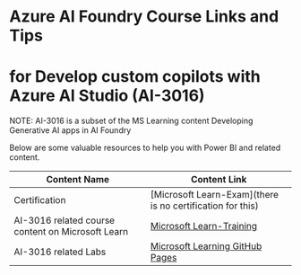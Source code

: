 # Azure AI Foundry Course Links and Tips
# for Develop custom copilots with Azure AI Studio (AI-3016)

NOTE: AI-3016 is a subset of the MS Learning content Developing Generative AI apps in AI Foundry 

Below are some valuable resources to help you with Power BI and related content.

| Content Name                                   | Content Link                                                                 |
|-----------------------------------------------|------------------------------------------------------------------------------|
| Certification | [Microsoft Learn-Exam](there is no certification for this) |
| AI-3016 related course content on Microsoft Learn                                  | [Microsoft Learn-Training](https://learn.microsoft.com/en-us/training/paths/create-custom-copilots-ai-studio/) |
| AI-3016 related Labs                                    | [Microsoft Learning GitHub Pages](https://microsoftlearning.github.io/mslearn-ai-studio/) |

